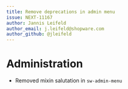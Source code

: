 ```yaml
---
title: Remove deprecations in admin menu
issue: NEXT-11167
author: Jannis Leifeld
author_email: j.leifeld@shopware.com 
author_github: @jleifeld
---
```

# Administration
* Removed mixin salutation in `sw-admin-menu`
